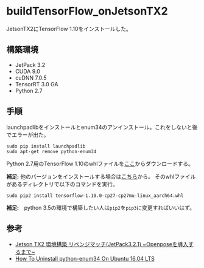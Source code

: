 # buildTensorFlow_onJetsonTX2
JetsonTX2にTensorFlow 1.10をインストールした。

## 構築環境
* JetPack 3.2
* CUDA 9.0
* cuDNN 7.0.5
* TensorRT 3.0 GA
* Python 2.7

## 手順
launchpadlibをインストールとenum34のアンインストール。これをしないと後でエラーが出た。
```
sudo pip install launchpadlib
sudo apt-get remove python-enum34
```
Python 2.7用のTensorFlow 1.10のwhlファイルを[ここ](https://nvidia.app.box.com/v/TF1100-Py27-wTRT)からダウンロードする。

**補足:** 他のバージョンをインストールする場合は[こちら](https://devtalk.nvidia.com/default/topic/1031300/jetson-tx2/tensorflow-1-11-0-wheel-with-jetpack-3-3/1)から。
そのwhlファイルがあるディレクトリで以下のコマンドを実行。
```
sudo pip2 install tensorflow-1.10.0-cp27-cp27mu-linux_aarch64.whl
```
**補足:**　python 3.5の環境で構築したい人は``pip2``を``pip3``に変更すればいいはず。

## 参考
* [Jetson TX2 環境構築 リベンジマッチ(JetPack3.2.1) ~Openposeを導入するまで~](https://twdlab.hatenablog.com/entry/2018/06/19/102332)
* [How To Uninstall python-enum34 On Ubuntu 16.04 LTS](http://installion.co.uk/ubuntu/xenial/main/p/python-enum34/uninstall/index.html)
